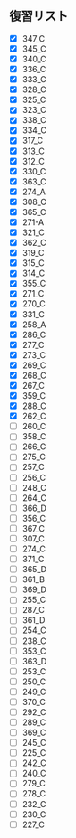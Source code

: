 ## 復習リスト

- [x] 347_C
- [x] 345_C
- [x] 340_C
- [x] 336_C
- [x] 333_C
- [x] 328_C
- [x] 325_C
- [x] 323_C
- [x] 338_C
- [x] 334_C
- [x] 317_C
- [x] 313_C
- [x] 312_C
- [x] 330_C
- [x] 363_C
- [x] 274_A
- [x] 308_C
- [x] 365_C
- [x] 271-A
- [x] 321_C
- [x] 362_C
- [x] 319_C
- [x] 315_C
- [x] 314_C
- [x] 355_C
- [x] 271_C
- [x] 270_C
- [x] 331_C
- [x] 258_A
- [x] 286_C
- [x] 277_C
- [x] 273_C
- [x] 269_C
- [x] 268_C
- [x] 267_C
- [x] 359_C
- [x] 288_C
- [x] 262_C
- [ ] 260_C
- [ ] 358_C
- [ ] 266_C
- [ ] 275_C
- [ ] 257_C
- [ ] 256_C
- [ ] 248_C
- [ ] 264_C
- [ ] 366_D
- [ ] 356_C
- [ ] 367_C
- [ ] 307_C
- [ ] 274_C
- [ ] 371_C
- [ ] 365_D
- [ ] 361_B
- [ ] 369_D
- [ ] 255_C
- [ ] 287_C
- [ ] 361_D
- [ ] 254_C
- [ ] 238_C
- [ ] 353_C
- [ ] 363_D
- [ ] 253_C
- [ ] 250_C
- [ ] 249_C
- [ ] 370_C
- [ ] 292_C
- [ ] 289_C
- [ ] 369_C
- [ ] 245_C
- [ ] 225_C
- [ ] 242_C
- [ ] 240_C
- [ ] 279_C
- [ ] 278_C
- [ ] 232_C
- [ ] 230_C
- [ ] 227_C
